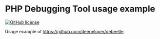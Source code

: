 # PHP Debugging Tool usage example

[![GitHub license](https://img.shields.io/github/license/deepeloper/debeetle-example.svg)](https://github.com/deepeloper/debeetle-example/blob/main/LICENSE)

Usage example of https://github.com/deepeloper/debeetle.
